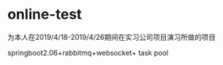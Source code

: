 # online-test
为本人在2019/4/18-2019/4/26期间在实习公司项目演习所做的项目

springboot2.06+rabbitmq+websocket+ task pool
